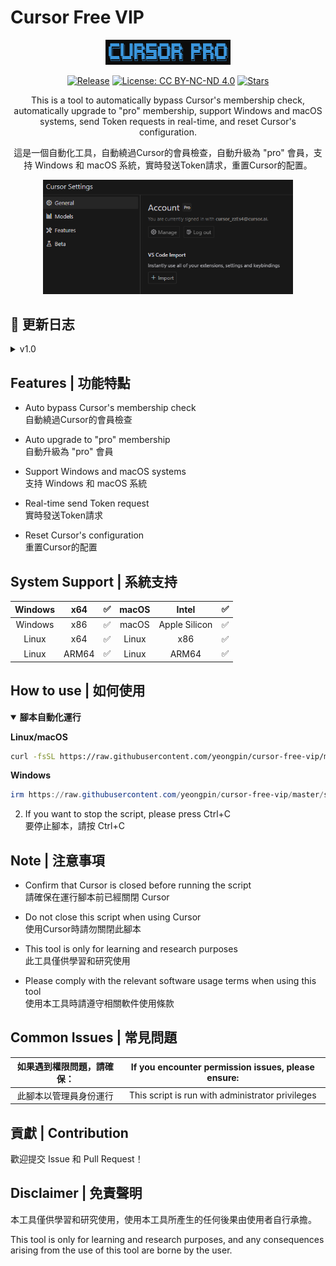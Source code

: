 # Cursor Free VIP
<div align="center">
<p align="center">
  <img src="./images/logo.png" alt="Cursor Pro Logo" width="200"/>
</p>

<p align="center">

[![Release](https://img.shields.io/github/v/release/yeongpin/cursor-free-vip?style=flat-square&logo=github&color=blue)](https://github.com/yeongpin/cursor-free-vip/releases/latest)
[![License: CC BY-NC-ND 4.0](https://img.shields.io/badge/License-CC_BY--NC--ND_4.0-lightgrey.svg)](https://creativecommons.org/licenses/by-nc-nd/4.0/)
[![Stars](https://img.shields.io/github/stars/yeongpin/cursor-free-vip?style=flat-square&logo=github)](https://github.com/yeongpin/cursor-free-vip/stargazers)

</p>

This is a tool to automatically bypass Cursor's membership check, automatically upgrade to "pro" membership, support Windows and macOS systems, send Token requests in real-time, and reset Cursor's configuration.

這是一個自動化工具，自動繞過Cursor的會員檢查，自動升級為 "pro" 會員，支持 Windows 和 macOS 系統，實時發送Token請求，重置Cursor的配置。

<p align="center">
  <img src="./images/pro_2025-01-11_00-51-07.png" alt="Cursor Pro Logo" width="400"/><br>
</p>
</div>

## 🔄 更新日志
<details>
<summary>v1.0</summary>
1. Preview Image | 預覽圖<br>
<p align="center">
  <img src="./images/pro_2025-01-11_00-50-40.png" alt="Cursor Pro Logo" width="400"/><br>
</p>
<p align="center">
  <img src="./images/pro_2025-01-11_00-51-07.png" alt="Cursor Pro Logo" width="400"/><br>
</p>
2. Add usage period,but can be contacted by leaving MachineID | 不得已才添加，但可以通過留下MachineID 聯繫作者
<br>

<p align="center">
  <img src="./images/pro_2025-01-11_16-24-03.png" alt="Cursor Pro Logo" width="400"/><br>
</p>
</details>

## Features | 功能特點

* Auto bypass Cursor's membership check<br>自動繞過Cursor的會員檢查<br>

* Auto upgrade to "pro" membership<br>自動升級為 "pro" 會員<br>

* Support Windows and macOS systems<br>支持 Windows 和 macOS 系統<br>

* Real-time send Token request<br>實時發送Token請求<br>

* Reset Cursor's configuration<br>重置Cursor的配置<br>


## System Support | 系統支持

|Windows|x64|✅|macOS|Intel|✅|
|:---:|:---:|:---:|:---:|:---:|:---:|
|Windows|x86|✅|macOS|Apple Silicon|✅|
|Linux|x64|✅|Linux|x86|✅|
|Linux|ARM64|✅|Linux|ARM64|✅|

## How to use | 如何使用
<details open>
<summary><b>腳本自動化運行</b></summary>

**Linux/macOS**
```bash
curl -fsSL https://raw.githubusercontent.com/yeongpin/cursor-free-vip/master/scripts/install.sh | sudo bash
```

**Windows**
```powershell
irm https://raw.githubusercontent.com/yeongpin/cursor-free-vip/master/scripts/install.ps1 | iex
```
</details>

2. If you want to stop the script, please press Ctrl+C<br>要停止腳本，請按 Ctrl+C

## Note | 注意事項

* Confirm that Cursor is closed before running the script <br>請確保在運行腳本前已經關閉 Cursor<br>

* Do not close this script when using Cursor <br>使用Cursor時請勿關閉此腳本<br>

* This tool is only for learning and research purposes <br>此工具僅供學習和研究使用<br>

* Please comply with the relevant software usage terms when using this tool <br>使用本工具時請遵守相關軟件使用條款



## Common Issues | 常見問題

|如果遇到權限問題，請確保：|If you encounter permission issues, please ensure:|
|:---:|:---:|
| 此腳本以管理員身份運行 | This script is run with administrator privileges |



## 貢獻 | Contribution

歡迎提交 Issue 和 Pull Request！



## Disclaimer | 免責聲明

本工具僅供學習和研究使用，使用本工具所產生的任何後果由使用者自行承擔。 <br>

This tool is only for learning and research purposes, and any consequences arising from the use of this tool are borne by the user.
